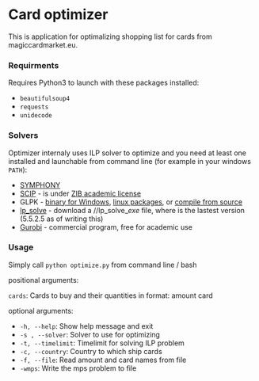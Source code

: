 # Card optimizer

This is application for optimalizing shopping list for cards from magiccardmarket.eu. 


### Requirments

Requires Python3 to launch with these packages installed:

* `beautifulsoup4`
* `requests`
* `unidecode`


### Solvers

Optimizer internaly uses ILP solver to optimize and you need at least one installed and launchable from command line (for example in your windows `PATH`):

* [SYMPHONY](https://projects.coin-or.org/SYMPHONY#DownloadandInstall)
* [SCIP](http://scip.zib.de/#download) - is under [ZIB academic license](http://scip.zib.de/academic.txt)
* GLPK - [binary for Windows](https://sourceforge.net/projects/winglpk/), [linux packages](https://en.wikibooks.org/wiki/GLPK/Linux_packages), or [compile from source](https://www.gnu.org/software/glpk/#TOCdownloading)
* [lp_solve](https://sourceforge.net/projects/lpsolve/files/lpsolve/) - download a /<version>/lp_solve_<version>_exe_<platform> file, where <version> is the lastest version (5.5.2.5 as of writing this)
* [Gurobi](http://www.gurobi.com/downloads/download-center) - commercial program, free for academic use


### Usage

Simply call `python optimize.py` from command line / bash

positional arguments:

  `cards`:                 Cards to buy and their quantities in format: amount card

optional arguments:

* `-h, --help`:            Show help message and exit
* `-s , --solver`:         Solver to use for optimizing
* `-t, --timelimit`:       Timelimit for solving ILP problem
* `-c, --country`:         Country to which ship cards
* `-f, --file`:            Read amount and card names from file
* `-wmps`:                 Write the mps problem to file


